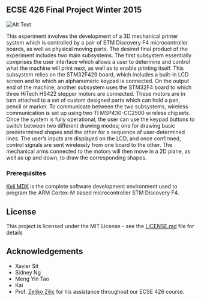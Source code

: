 ## ECSE 426 Final Project Winter 2015

![Alt Text](https://media.giphy.com/media/1zRgQYRGi0NPul02Rd/giphy.gif)

This experiment involves the development of a 3D mechanical printer system which is controlled by a pair of STM Discovery F4 microcontroller boards, as well as physical moving parts. The desired final product of the experiment includes two main subsystems. The first subsystem essentially comprises the user interface which allows a user to determine and control what the machine will print next, as well as to enable printing itself. This subsystem relies on the STM32F429 board, which includes a built-in LCD screen and to which an alphanumeric keypad is connected. On the output end of the machine, another subsystem uses the STM32F4 board to which three HiTech HS422 stepper motors are connected. These motors are in turn attached to a set of custom designed parts which can hold a pen, pencil or marker. To communicate between the two subsystems, wireless communication is set up using two TI MSP430-CC2500 wireless chipsets. Once the system is fully operational, the user can use the keypad buttons to switch between two different drawing modes; one for drawing basic predetermined shapes and the other for a sequence of user-determined lines. The user’s inputs are displayed on the LCD, and once confirmed, control signals are sent wirelessly from one board to the other. The mechanical arms connected to the motors will then move in a 2D plane, as well as up and down, to draw the corresponding shapes.

### Prerequisites

[Keil MDK](https://www.keil.com/download/) is the complete software development environment used to program the ARM Cortex-M based microcontroller STM Discovery F4.

## License

This project is licensed under the MIT License - see the [LICENSE.md](LICENSE.md) file for details

## Acknowledgements
* Xavier Sit
* Sidney Ng
* Meng Yin Tao
* Kai 
* Prof. [Zeljko Zilic](http://www.ece.mcgill.ca/~zzilic/) for his assistance throughout our ECSE 426 course.
